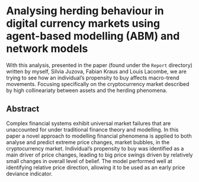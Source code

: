 # Analysing herding behaviour in digital currency markets using agent-based modelling (ABM) and network models

With this analysis, presented in the paper (found under the ```Report``` directory) written by myself, Silvia Juzova, Fabian Kraus and Louis Lacombe, we are trying to see how an individual’s 
propensity to buy affects macro-trend movements. Focusing specifically on the cryptocurrency market described by high collineariaty between assets and the herding phenomena.

## Abstract

Complex financial systems exhibit universal market failures that are unaccounted for
under traditional finance theory and modelling. In this paper a novel approach to modelling
financial phenomena is applied to both analyse and predict extreme price changes, market bubbles,
in the cryptocurrency market. Individual’s propensity to buy was identified as a main driver of
price changes, leading to big price swings driven by relatively small changes in overall level of
belief. The model performed well at identifying relative price direction, allowing it to be used as
an early price deviance indicator.
